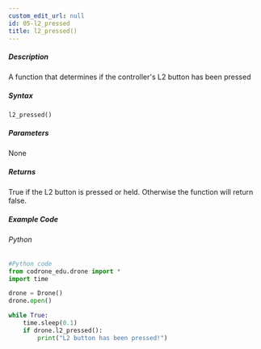 ```yaml
---
custom_edit_url: null
id: 05-l2_pressed
title: l2_pressed()
---
```


##### Description

A function that determines if the controller's L2 button has been pressed

##### Syntax
```l2_pressed()```


##### Parameters

None

##### Returns

True if the L2 button is pressed or held. Otherwise the function will return false.

##### Example Code
###### Python
```python
#Python code
from codrone_edu.drone import *
import time

drone = Drone()
drone.open()

while True:
    time.sleep(0.1)
    if drone.l2_pressed():
        print("L2 button has been pressed!")

```